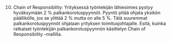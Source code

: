 10.	Chain of Responsibility: Yrityksessä työntekijän lähiesimies pystyy hyväksymään  2 % palkankorotuspyynnöt. Pyyntö pitää ohjata yksikön päällikölle, jos se ylittää 2 % mutta on alle 5 %. Tätä suuremmat palkankorotuspyynnöt ohjataan yrityksen toimitusjohtajalle. Esitä, kuinka ratkaiset työntekijän palkankorotuspyynnön käsittelyn Chain of Responsibility –mallilla.